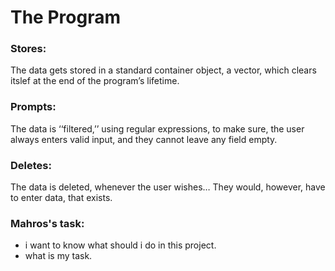 # The Program

### Stores:

The data gets stored in a standard container object, a vector, which clears itslef at the end of the program’s lifetime.

### Prompts:

The data is ‘‘filtered,’’ using regular expressions, to make sure, the user always enters valid input, and they cannot leave any field empty.

### Deletes:

The data is deleted, whenever the user wishes… They would, however, have to enter data, that exists.

### Mahros's task:

- i want to know what should i do in this project.
- what is my task.
